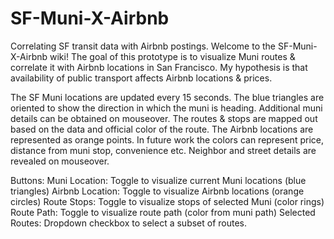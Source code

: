 # SF-Muni-X-Airbnb
Correlating SF transit data with Airbnb postings. 
Welcome to the SF-Muni-X-Airbnb wiki! The goal of this prototype is to visualize Muni routes & correlate it with Airbnb locations in San Francisco. My hypothesis is that availability of public transport affects Airbnb locations & prices.

The SF Muni locations are updated every 15 seconds. The blue triangles are oriented to show the direction in which the muni is heading. Additional muni details can be obtained on mouseover.
The routes & stops are mapped out based on the data and official color of the route.
The Airbnb locations are represented as orange points. In future work the colors can represent price, distance from muni stop, convenience etc.
Neighbor and street details are revealed on mouseover.

Buttons:
Muni Location: Toggle to visualize current Muni locations (blue triangles)
Airbnb Location: Toggle to visualize Airbnb locations (orange circles)
Route Stops: Toggle to visualize stops of selected Muni (color rings)
Route Path: Toggle to visualize route path (color from muni path)
Selected Routes: Dropdown checkbox to select a subset of routes.

